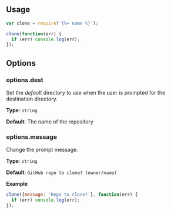 ## Usage

```js
var clone = require('{%= name %}');

clone(function(err) {
  if (err) console.log(err);
});
```

## Options

### options.dest

Set the _default_ directory to use when the user is prompted for the destination directory. 

**Type**: `string`

**Default**: The name of the repository


### options.message

Change the prompt message.

**Type**: `string`

**Default**: `GitHub repo to clone? (owner/name)`

**Example**

```js
clone({message: 'Repo to clone?'}, function(err) {
  if (err) console.log(err);
});
```
